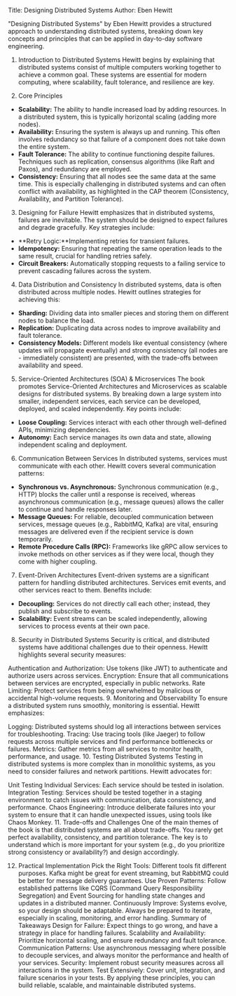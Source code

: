 Title: Designing Distributed Systems
Author: Eben Hewitt


"Designing Distributed Systems" by Eben Hewitt provides a structured approach to understanding distributed systems, breaking down key concepts and principles that can be applied in day-to-day software engineering.

1. Introduction to Distributed Systems
Hewitt begins by explaining that distributed systems consist of multiple computers working together to achieve a common goal. These systems are essential for modern computing, where scalability, fault tolerance, and resilience are key.

2. Core Principles
- **Scalability:** The ability to handle increased load by adding resources. In a distributed system, this is typically horizontal scaling (adding more nodes).
- **Availability:** Ensuring the system is always up and running. This often involves redundancy so that failure of a component does not take down the entire system.
- **Fault Tolerance:** The ability to continue functioning despite failures. Techniques such as replication, consensus algorithms (like Raft and Paxos), and redundancy are employed.
- **Consistency:** Ensuring that all nodes see the same data at the same time. This is especially challenging in distributed systems and can often conflict with availability, as highlighted in the CAP theorem (Consistency, Availability, and Partition Tolerance).

3. Designing for Failure
Hewitt emphasizes that in distributed systems, failures are inevitable. The system should be designed to expect failures and degrade gracefully. Key strategies include:

- **Retry Logic:**Implementing retries for transient failures.
- **Idempotency:** Ensuring that repeating the same operation leads to the same result, crucial for handling retries safely.
- **Circuit Breakers:** Automatically stopping requests to a failing service to prevent cascading failures across the system.

4. Data Distribution and Consistency
In distributed systems, data is often distributed across multiple nodes. Hewitt outlines strategies for achieving this:

- **Sharding:** Dividing data into smaller pieces and storing them on different nodes to balance the load.
- **Replication:** Duplicating data across nodes to improve availability and fault tolerance.
- **Consistency Models:** Different models like eventual consistency (where updates will propagate eventually) and strong consistency (all nodes are - immediately consistent) are presented, with the trade-offs between availability and speed.

5. Service-Oriented Architectures (SOA) & Microservices
The book promotes Service-Oriented Architectures and Microservices as scalable designs for distributed systems. By breaking down a large system into smaller, independent services, each service can be developed, deployed, and scaled independently. Key points include:

- **Loose Coupling:** Services interact with each other through well-defined APIs, minimizing dependencies.
- **Autonomy:** Each service manages its own data and state, allowing independent scaling and deployment.

6. Communication Between Services
In distributed systems, services must communicate with each other. Hewitt covers several communication patterns:

- **Synchronous vs. Asynchronous:** Synchronous communication (e.g., HTTP) blocks the caller until a response is received, whereas asynchronous communication (e.g., message queues) allows the caller to continue and handle responses later.
- **Message Queues:** For reliable, decoupled communication between services, message queues (e.g., RabbitMQ, Kafka) are vital, ensuring messages are delivered even if the recipient service is down temporarily.
- **Remote Procedure Calls (RPC):** Frameworks like gRPC allow services to invoke methods on other services as if they were local, though they come with higher coupling.

7. Event-Driven Architectures
Event-driven systems are a significant pattern for handling distributed architectures. Services emit events, and other services react to them. Benefits include:

- **Decoupling:** Services do not directly call each other; instead, they publish and subscribe to events.
- **Scalability:** Event streams can be scaled independently, allowing services to process events at their own pace.

8. Security in Distributed Systems
Security is critical, and distributed systems have additional challenges due to their openness. Hewitt highlights several security measures:

Authentication and Authorization: Use tokens (like JWT) to authenticate and authorize users across services.
Encryption: Ensure that all communications between services are encrypted, especially in public networks.
Rate Limiting: Protect services from being overwhelmed by malicious or accidental high-volume requests.
9. Monitoring and Observability
To ensure a distributed system runs smoothly, monitoring is essential. Hewitt emphasizes:

Logging: Distributed systems should log all interactions between services for troubleshooting.
Tracing: Use tracing tools (like Jaeger) to follow requests across multiple services and find performance bottlenecks or failures.
Metrics: Gather metrics from all services to monitor health, performance, and usage.
10. Testing Distributed Systems
Testing in distributed systems is more complex than in monolithic systems, as you need to consider failures and network partitions. Hewitt advocates for:

Unit Testing Individual Services: Each service should be tested in isolation.
Integration Testing: Services should be tested together in a staging environment to catch issues with communication, data consistency, and performance.
Chaos Engineering: Introduce deliberate failures into your system to ensure that it can handle unexpected issues, using tools like Chaos Monkey.
11. Trade-offs and Challenges
One of the main themes of the book is that distributed systems are all about trade-offs. You rarely get perfect availability, consistency, and partition tolerance. The key is to understand which is more important for your system (e.g., do you prioritize strong consistency or availability?) and design accordingly.

12. Practical Implementation
Pick the Right Tools: Different tools fit different purposes. Kafka might be great for event streaming, but RabbitMQ could be better for message delivery guarantees.
Use Proven Patterns: Follow established patterns like CQRS (Command Query Responsibility Segregation) and Event Sourcing for handling state changes and updates in a distributed manner.
Continuously Improve: Systems evolve, so your design should be adaptable. Always be prepared to iterate, especially in scaling, monitoring, and error handling.
Summary of Takeaways
Design for Failure: Expect things to go wrong, and have a strategy in place for handling failures.
Scalability and Availability: Prioritize horizontal scaling, and ensure redundancy and fault tolerance.
Communication Patterns: Use asynchronous messaging where possible to decouple services, and always monitor the performance and health of your services.
Security: Implement robust security measures across all interactions in the system.
Test Extensively: Cover unit, integration, and failure scenarios in your tests.
By applying these principles, you can build reliable, scalable, and maintainable distributed systems.
